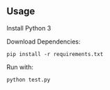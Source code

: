 ## Usage

Install Python 3

Download Dependencies:

`pip install -r requirements.txt`

Run with:

`python test.py`